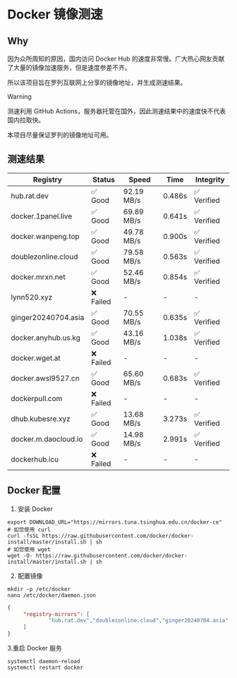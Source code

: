 # Docker 镜像测速

## Why

因为众所周知的原因，国内访问 Docker Hub 的速度非常慢。广大热心网友贡献了大量的镜像加速服务，但是速度参差不齐。


所以该项目旨在罗列互联网上分享的镜像地址，并生成测速结果。

> [!WARNING]
> 测速利用 GitHub Actions，服务器托管在国外，因此测速结果中的速度快不代表国内拉取快。
>

本项目尽量保证罗列的镜像地址可用。

## 测速结果

| Registry | Status | Speed | Time | Integrity |
|----------|--------|-------|------|-----------|
| hub.rat.dev | ✅ Good | 92.19 MB/s | 0.486s | ✅ Verified |
| docker.1panel.live | ✅ Good | 69.89 MB/s | 0.641s | ✅ Verified |
| docker.wanpeng.top | ✅ Good | 49.78 MB/s | 0.900s | ✅ Verified |
| doublezonline.cloud | ✅ Good | 79.58 MB/s | 0.563s | ✅ Verified |
| docker.mrxn.net | ✅ Good | 52.46 MB/s | 0.854s | ✅ Verified |
| lynn520.xyz | ❌ Failed | - | - | - |
| ginger20240704.asia | ✅ Good | 70.55 MB/s | 0.635s | ✅ Verified |
| docker.anyhub.us.kg | ✅ Good | 43.16 MB/s | 1.038s | ✅ Verified |
| docker.wget.at | ❌ Failed | - | - | - |
| docker.awsl9527.cn | ✅ Good | 65.60 MB/s | 0.683s | ✅ Verified |
| dockerpull.com | ❌ Failed | - | - | - |
| dhub.kubesre.xyz | ✅ Good | 13.68 MB/s | 3.273s | ✅ Verified |
| docker.m.daocloud.io | ✅ Good | 14.98 MB/s | 2.991s | ✅ Verified |
| dockerhub.icu | ❌ Failed | - | - | - |

## Docker 配置

1. 安装 Docker
```shell
export DOWNLOAD_URL="https://mirrors.tuna.tsinghua.edu.cn/docker-ce"
# 如您使用 curl
curl -fsSL https://raw.githubusercontent.com/docker/docker-install/master/install.sh | sh
# 如您使用 wget
wget -O- https://raw.githubusercontent.com/docker/docker-install/master/install.sh | sh
```

2. 配置镜像

```shell
mkdir -p /etc/docker
nano /etc/docker/daemon.json
```

```json
{
     "registry-mirrors": [
             "hub.rat.dev","doublezonline.cloud","ginger20240704.asia"
     ]
}
```

 3.重启 Docker 服务
```shell
systemctl daemon-reload
systemctl restart docker
```
